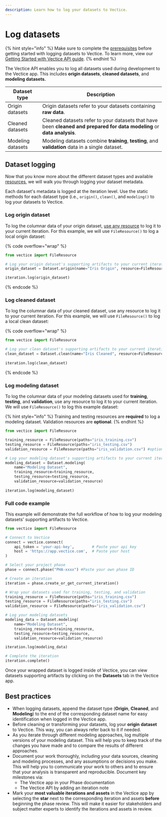 ```yaml
---
description: Learn how to log your datasets to Vectice.
---
```


# Log datasets

{% hint style="info" %}
Make sure to complete the [prerequisites](../connect-to-api.md#prerequisites-to-register-assets) before getting started with logging datasets to Vectice. To learn more, view our [Getting Started with Vectice API guide](../connect-to-api.md).
{% endhint %}

The Vectice API enables you to log all datasets used during development to the Vectice app. This includes **origin datasets**, **cleaned datasets**, and **modeling datasets.**

| Dataset type      | Description                                                                                                             |
| ----------------- | ----------------------------------------------------------------------------------------------------------------------- |
| Origin datasets   | Origin datasets refer to your datasets containing **raw data**.                                                         |
| Cleaned datasets  | Cleaned datasets refer to your datasets that have been **cleaned and prepared for data modeling** or **data analysis**. |
| Modeling datasets | Modeling datasets combine **training**, **testing**, and **validation** data in a single dataset.                       |

## Dataset logging

Now that you know more about the different dataset types and available [resources](../../glossary/concepts/datasets/dataset-resources.md), we will walk you through logging your dataset metadata.&#x20;

Each dataset's metadata is logged at the iteration level. Use the static methods for each dataset type (i.e., `origin()`, `clean()`, and `modeling()` to log your datasets to Vectice.&#x20;

### Log origin dataset

To log the columnar data of your origin dataset, [use any resource](../../glossary/concepts/datasets/dataset-resources.md) to log it to your current iteration. For this example, we will use `FileResource()` to log a local origin dataset:

{% code overflow="wrap" %}
```python
from vectice import FileResource

# Log your origin dataset's supporting artifacts to your current iteration
origin_dataset = Dataset.origin(name="Iris Origin", resource=FileResource(paths="raw_iris.csv"))

iteration.log(origin_dataset) 
```
{% endcode %}

### Log cleaned dataset

To log the columnar data of your cleaned dataset, use any resource to log it to your current iteration. For this example, we will use `FileResource()` to log a local clean dataset:

{% code overflow="wrap" %}
```python
from vectice import FileResource

# Log your clean dataset's supporting artifacts to your current iteration
clean_dataset = Dataset.clean(name="Iris Cleaned", resource=FileResource(paths="iris_cleaned.csv"))
                                
iteration.log(clean_dataset)
```
{% endcode %}

### Log modeling dataset

To log the columnar data of your modeling datasets used for **training**, **testing**, and **validation**, use any resource to log it to your current iteration. We will use `FileResource()` to log this example dataset:

{% hint style="info" %}
Training and testing resources are **required** to log a modeling dataset. Validation resources are **optional**.
{% endhint %}

```python
from vectice import FileResource

training_resource = FileResource(paths="iris_training.csv")
testing_resource = FileResource(paths="iris_testing.csv")
validation_resource = FileResource(paths="iris_validation.csv") #optional

# Log your modeling dataset's supporting artifacts to your current iteration
modeling_dataset = Dataset.modeling(
    name="Modeling Dataset",
    training_resource=training_resource,
    testing_resource=testing_resource,
    validation_resource=validation_resource)
    
iteration.log(modeling_dataset)
```

### **Full code example**

This example will demonstrate the full workflow of how to log your modeling datasets' supporting artifacts to Vectice.

```python
from vectice import FileResource

# Connect to Vectice 
connect = vectice.connect(
    api_token = 'your-api-key',        # Paste your api key
    host = 'https://app.vectice.com',  # Paste your host
)

# Select your project phase
phase = connect.phase("PHA-xxxx") #Paste your own phase ID

# Create an iteration
iteration = phase.create_or_get_current_iteration()

# Wrap your datasets used for training, testing, and validation
training_resource = FileResource(paths="iris_training.csv")
testing_resource = FileResource(paths="iris_testing.csv")
validation_resource = FileResource(paths="iris_validation.csv")

# Log your modeling datasets
modeling_data = Dataset.modeling(
    name="Modeling Dataset",
    training_resource=training_resource,
    testing_resource=testing_resource,
    validation_resource=validation_resource)

iteration.log(modeling_data)

# Complete the iteration
iteration.complete()
```

Once your wrapped dataset is logged inside of Vectice, you can view datasets supporting artifacts by clicking on the **Datasets** tab in the Vectice app.

## Best practices

* When logging datasets, append the dataset type (**Origin**, **Cleaned**, and **Modeling**) to the end of the corresponding dataset name for easy identification when logged in the Vectice app.
* Before cleaning or transforming your datasets, log your **origin** **dataset** to Vectice. This way, you can always refer back to it if needed.
* As you iterate through different modeling approaches, log multiple versions of your modeling dataset. This will help you to keep track of the changes you have made and to compare the results of different approaches.
* Document your work thoroughly, including your data sources, cleaning and modeling processes, and any assumptions or decisions you make. This will help you to communicate your work to others and to ensure that your analysis is transparent and reproducible. Document key milestones via:
  * The Vectice app in your Phase documentation
  * The Vectice API by adding an iteration note&#x20;
* Mark your **most valuable iterations and assets** in the Vectice app by selecting the **star** next to the corresponding iteration and assets **before** beginning the phase review. This will make it easier for stakeholders and subject matter experts to identify the iterations and assets in review.
